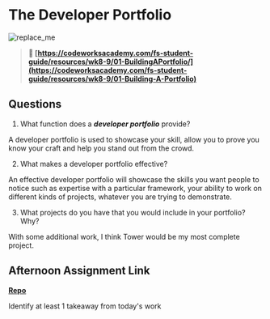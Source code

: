 # The Developer Portfolio

![replace_me](https://codeworks.blob.core.windows.net/public/assets/img/illustrations/placeholder.svg)

> **📖 [https://codeworksacademy.com/fs-student-guide/resources/wk8-9/01-BuildingAPortfolio/](https://codeworksacademy.com/fs-student-guide/resources/wk8-9/01-Building-A-Portfolio)**

## Questions

1. What function does a ***developer portfolio*** provide?

A developer portfolio is used to showcase your skill, allow you to prove you know your craft and help you stand out from the crowd.

2. What makes a developer portfolio effective?

An effective developer portfolio will showcase the skills you want people to notice such as expertise with a particular framework, your ability to work on different kinds of projects, whatever you are trying to demonstrate.

3. What projects do you have that you would include in your portfolio? Why?

With some additional work, I think Tower would be my most complete project.

## Afternoon Assignment Link

**[Repo](https://github.com/iangrell/<ASSIGNMENT_REPO>)**

Identify at least 1 takeaway from today's work
